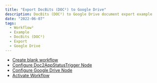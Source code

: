 ```yaml
---
title: "Export DocBits (DOC²) to Google Drive"
description: DocBits (DOC²) to Google Drive document export example
date: "2022-06-07"
tags:
  - Workflow²
  - Example
  - DocBits (DOC²)
  - Export
  - Google Drive
---
```


- [Create blank workflow](/example/export-to-gdrive/create-blank-workflow/)
- [Configure Doc2AppStatusTrigger Node](/example/export-to-gdrive/configure-doc2-status-trigger/)
- [Configure Google Drive Node](/example/export-to-gdrive/configure-gdrive-node/)
- [Activate Workflow](/example/export-to-gdrive/activate-workflow/)